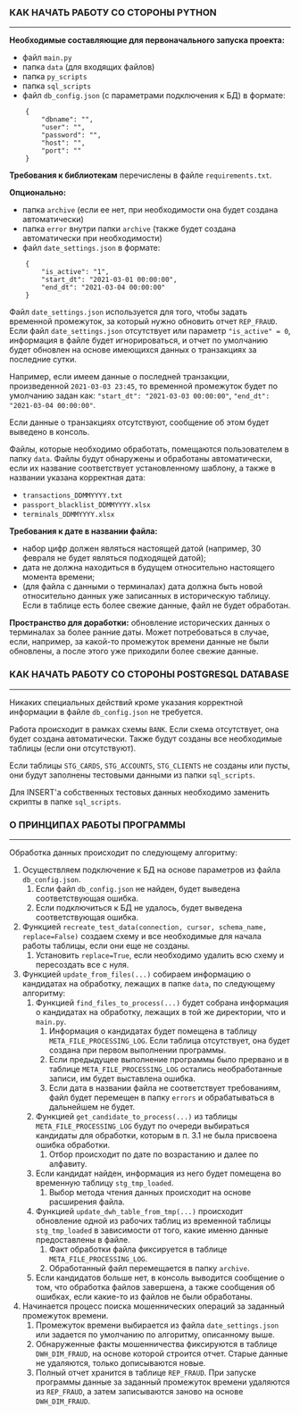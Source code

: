 ### КАК НАЧАТЬ РАБОТУ СО СТОРОНЫ PYTHON
---
**Необходимые составляющие для первоначального запуска проекта:**
- файл `main.py`
- папка `data` (для входящих файлов)
- папка `py_scripts`
- папка `sql_scripts`
- файл `db_config.json` (с параметрами подключения к БД) в формате:
```
	{
		"dbname": "",
		"user": "",
		"password": "",
		"host": "",
		"port": ""
	}
```
**Требования к библиотекам** перечислены в файле `requirements.txt`.

**Опционально:**
- папка `archive` (если ее нет, при необходимости она будет создана автоматически)
- папка `error` внутри папки `archive` (также будет создана автоматически при необходимости)
- файл `date_settings.json` в формате:
```
	{
		"is_active": "1",
		"start_dt": "2021-03-01 00:00:00",
		"end_dt": "2021-03-04 00:00:00"
	}
```

Файл `date_settings.json` используется для того, чтобы задать временной промежуток, за который нужно обновить отчет `REP_FRAUD`. Если файл `date_settings.json` отсутствует или параметр `"is_active" = 0`, информация в файле будет игнорироваться, и отчет по умолчанию будет обновлен на основе имеющихся данных о транзакциях за последние сутки. 

Например, если имеем данные о последней транзакции, произведенной `2021-03-03 23:45`, то временной промежуток будет по умолчанию задан как: `"start_dt": "2021-03-03 00:00:00"`, `"end_dt": "2021-03-04 00:00:00"`.

Если данные о транзакциях отсутствуют, сообщение об этом будет выведено в консоль.

Файлы, которые необходимо обработать, помещаются пользователем в папку `data`. Файлы будут обнаружены и обработаны автоматически, если их название соответствует установленному шаблону, а также в названии указана корректная дата:
- `transactions_DDMMYYYY.txt`
- `passport_blacklist_DDMMYYYY.xlsx`
- `terminals_DDMMYYYY.xlsx`

**Требования к дате в названии файла:**
- набор цифр должен являться настоящей датой (например, 30 февраля не будет являться подходящей датой);
- дата не должна находиться в будущем относительно настоящего момента времени;
- (для файла с данными о терминалах) дата должна быть новой относительно данных уже записанных в историческую таблицу. Если в таблице есть более свежие данные, файл не будет обработан.

**Пространство для доработки:** обновление исторических данных о терминалах за более ранние даты. Может потребоваться в случае, если, например, за какой-то промежуток времени данные не были обновлены, а после этого уже приходили более свежие данные.

### КАК НАЧАТЬ РАБОТУ СО СТОРОНЫ POSTGRESQL DATABASE
---
Никаких специальных действий кроме указания корректной информации в файле `db_config.json` не требуется.

Работа происходит в рамках схемы `BANK`. Если схема отсутствует, она будет создана автоматически. Также будут созданы все необходимые таблицы (если они отсутствуют).

Если таблицы `STG_CARDS`, `STG_ACCOUNTS`, `STG_CLIENTS` не созданы или пусты, они будут заполнены тестовыми данными из папки `sql_scripts`.

Для INSERT'а собственных тестовых данных необходимо заменить скрипты в папке `sql_scripts`.

### О ПРИНЦИПАХ РАБОТЫ ПРОГРАММЫ
---
Обработка данных происходит по следующему алгоритму:
1. Осуществляем подключение к БД на основе параметров из файла `db_config.json`.
	1. Если файл `db_config.json` не найден, будет выведена соответствующая ошибка.
	2. Если подключиться к БД не удалось, будет выведена соответствующая ошибка.
2. Функцией `recreate_test_data(connection, cursor, schema_name, replace=False)` создаем схему и все необходимые для начала работы таблицы, если они еще не созданы.
	1. Установить `replace=True`, если необходимо удалить всю схему и пересоздать все с нуля.
3. Функцией `update_from_files(...)` собираем информацию о кандидатах на обработку, лежащих в папке `data`, по следующему алгоритму:
	1. Функцией `find_files_to_process(...)` будет собрана информация о кандидатах на обработку, лежащих в той же директории, что и `main.py`.
		1. Информация о кандидатах будет помещена в таблицу `META_FILE_PROCESSING_LOG`. Если таблица отсутствует, она будет создана при первом выполнении программы.
		2. Если предыдущее выполнение программы было прервано и в таблице `META_FILE_PROCESSING_LOG` остались необработанные записи, им будет выставлена ошибка.
		3. Если дата в названии файла не соответствует требованиям, файл будет перемещен в папку `errors` и обрабатываться в дальнейшем не будет.
	2. Функцией `get_candidate_to_process(...)` из таблицы `META_FILE_PROCESSING_LOG` будут по очереди выбираться кандидаты для обработки, которым в п. 3.1 не была присвоена ошибка обработки.
		1. Отбор происходит по дате по возрастанию и далее по алфавиту.
	3. Если кандидат найден, информация из него будет помещена во временную таблицу `stg_tmp_loaded`. 
		1. Выбор метода чтения данных происходит на основе расширения файла.
	4. Функцией `update_dwh_table_from_tmp(...)` происходит обновление одной из рабочих таблиц из временной таблицы `stg_tmp_loaded` в зависимости от того, какие именно данные предоставлены в файле.
		1. Факт обработки файла фиксируется в таблице `META_FILE_PROCESSING_LOG`.
		2. Обработанный файл перемещается в папку `archive`.
	5. Если кандидатов больше нет, в консоль выводится сообщение о том, что обработка файлов завершена, а также сообщения об ошибках, если какие-то из файлов не были обработаны.
4. Начинается процесс поиска мошеннических операций за заданный промежуток времени. 
	1. Промежуток времени выбирается из файла `date_settings.json` или задается по умолчанию по алгоритму, описанному выше.
	2. Обнаруженные факты мошенничества фиксируются в таблице `DWH_DIM_FRAUD`, на основе которой строится отчет. Старые данные не удаляются, только дописываются новые.
	3. Полный отчет хранится в таблице `REP_FRAUD`. При запуске программы данные за заданный промежуток времени удаляются из `REP_FRAUD`, а затем записываются заново на основе `DWH_DIM_FRAUD`.

